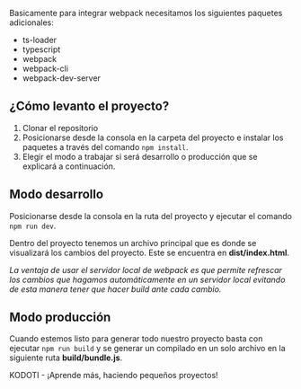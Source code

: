 

Basicamente para integrar webpack necesitamos los siguientes paquetes adicionales:

* ts-loader
* typescript
* webpack
* webpack-cli
* webpack-dev-server

## ¿Cómo levanto el proyecto?
1. Clonar el repositorio
2. Posicionarse desde la consola en la carpeta del proyecto e instalar los paquetes a través del comando `npm install`.
3. Elegir el modo a trabajar si será desarrollo o producción que se explicará a continuación.

## Modo desarrollo
Posicionarse desde la consola en la ruta del proyecto y ejecutar el comando `npm run dev`.

Dentro del proyecto tenemos un archivo principal que es donde se visualizará los cambios del proyecto. Este se encuentra en **dist/index.html**.

*La ventaja de usar el servidor local de webpack es que permite refrescar los cambios que hagamos automáticamente en un servidor local evitando de esta manera tener que hacer build ante cada cambio.*

## Modo producción
Cuando estemos listo para generar todo nuestro proyecto basta con ejecutar `npm run build` y se generar un compilado en un solo archivo en la siguiente ruta **build/bundle.js**.

KODOTI - ¡Aprende más, haciendo pequeños proyectos!


